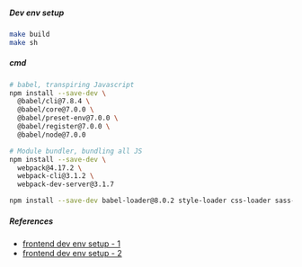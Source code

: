 
##### Dev env setup

```bash
make build
make sh
```

##### cmd

```bash
# babel, transpiring Javascript
npm install --save-dev \
  @babel/cli@7.8.4 \
  @babel/core@7.0.0 \
  @babel/preset-env@7.0.0 \
  @babel/register@7.0.0 \
  @babel/node@7.0.0

# Module bundler, bundling all JS
npm install --save-dev \
  webpack@4.17.2 \
  webpack-cli@3.1.2 \
  webpack-dev-server@3.1.7

npm install --save-dev babel-loader@8.0.2 style-loader css-loader sass-loader
```

##### References

- [frontend dev env setup - 1](https://www.freecodecamp.org/news/how-to-set-up-a-front-end-development-project/)
- [frontend dev env setup - 2](https://javascript.plainenglish.io/how-to-set-up-a-js-dev-environment-5104f3b24ccb)
